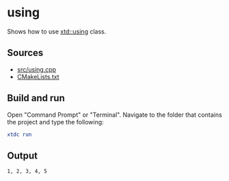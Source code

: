 # using

Shows how to use [xtd::using](https://gammasoft71.github.io/xtd/reference_guides/latest/using_8h.html) class.

## Sources

* [src/using.cpp](src/using.cpp)
* [CMakeLists.txt](CMakeLists.txt)

## Build and run

Open "Command Prompt" or "Terminal". Navigate to the folder that contains the project and type the following:

```cmake
xtdc run
```

## Output

```
1, 2, 3, 4, 5
```
